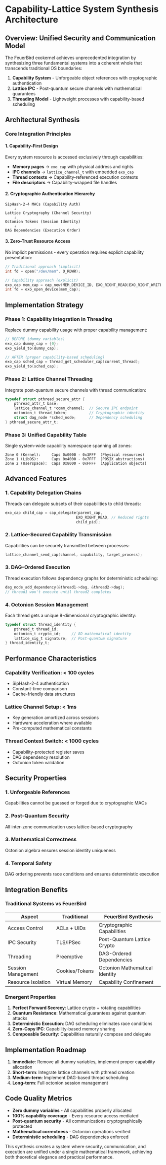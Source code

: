 # Capability-Lattice System Synthesis Architecture

## Overview: Unified Security and Communication Model

The FeuerBird exokernel achieves unprecedented integration by synthesizing three fundamental systems into a coherent whole that transcends traditional OS boundaries:

1. **Capability System** - Unforgeable object references with cryptographic authentication
2. **Lattice IPC** - Post-quantum secure channels with mathematical guarantees  
3. **Threading Model** - Lightweight processes with capability-based scheduling

## Architectural Synthesis

### Core Integration Principles

#### 1. Capability-First Design
Every system resource is accessed exclusively through capabilities:
- **Memory pages** → `exo_cap` with physical address and rights
- **IPC channels** → `lattice_channel_t` with embedded `exo_cap`
- **Thread contexts** → Capability-referenced execution contexts
- **File descriptors** → Capability-wrapped file handles

#### 2. Cryptographic Authentication Hierarchy
```
SipHash-2-4 MACs (Capability Auth)
    ↓
Lattice Cryptography (Channel Security)  
    ↓
Octonion Tokens (Session Identity)
    ↓
DAG Dependencies (Execution Order)
```

#### 3. Zero-Trust Resource Access
No implicit permissions - every operation requires explicit capability presentation:
```c
// Traditional approach (implicit)
int fd = open("/dev/mem", O_RDWR);

// Capability approach (explicit)
exo_cap mem_cap = cap_new(MEM_DEVICE_ID, EXO_RIGHT_READ|EXO_RIGHT_WRITE, getpid());
int fd = exo_open_device(mem_cap);
```

## Implementation Strategy

### Phase 1: Capability Integration in Threading

Replace dummy capability usage with proper capability management:

```c
// BEFORE (dummy variables)
exo_cap dummy_cap = {0};
exo_yield_to(dummy_cap);

// AFTER (proper capability-based scheduling)
exo_cap sched_cap = thread_get_scheduler_cap(current_thread);
exo_yield_to(sched_cap);
```

### Phase 2: Lattice Channel Threading

Integrate post-quantum secure channels with thread communication:

```c
typedef struct pthread_secure_attr {
    pthread_attr_t base;
    lattice_channel_t *comm_channel;  // Secure IPC endpoint
    octonion_t thread_token;          // Cryptographic identity
    struct dag_node *sched_node;      // Dependency scheduling
} pthread_secure_attr_t;
```

### Phase 3: Unified Capability Table

Single system-wide capability namespace spanning all zones:

```
Zone 0 (Kernel):     Caps 0x0000 - 0x3FFF  (Physical resources)
Zone 1 (LibOS):      Caps 0x4000 - 0x7FFF  (POSIX abstractions)  
Zone 2 (Userspace):  Caps 0x8000 - 0xFFFF  (Application objects)
```

## Advanced Features

### 1. Capability Delegation Chains
Threads can delegate subsets of their capabilities to child threads:
```c
exo_cap child_cap = cap_delegate(parent_cap, 
                                EXO_RIGHT_READ, // Reduced rights
                                child_pid);
```

### 2. Lattice-Secured Capability Transmission
Capabilities can be securely transmitted between processes:
```c
lattice_channel_send_cap(channel, capability, target_process);
```

### 3. DAG-Ordered Execution
Thread execution follows dependency graphs for deterministic scheduling:
```c
dag_node_add_dependency(&thread1->dag, &thread2->dag);
// thread1 won't execute until thread2 completes
```

### 4. Octonion Session Management
Each thread gets a unique 8-dimensional cryptographic identity:
```c
typedef struct thread_identity {
    pthread_t thread_id;
    octonion_t crypto_id;     // 8D mathematical identity
    lattice_sig_t signature;  // Post-quantum signature
} thread_identity_t;
```

## Performance Characteristics

### Capability Verification: < 100 cycles
- SipHash-2-4 authentication
- Constant-time comparison
- Cache-friendly data structures

### Lattice Channel Setup: < 1ms
- Key generation amortized across sessions
- Hardware acceleration where available
- Pre-computed mathematical constants

### Thread Context Switch: < 1000 cycles  
- Capability-protected register saves
- DAG dependency resolution
- Octonion token validation

## Security Properties

### 1. Unforgeable References
Capabilities cannot be guessed or forged due to cryptographic MACs

### 2. Post-Quantum Security
All inter-zone communication uses lattice-based cryptography

### 3. Mathematical Correctness
Octonion algebra ensures session identity uniqueness  

### 4. Temporal Safety
DAG ordering prevents race conditions and ensures deterministic execution

## Integration Benefits

### Traditional Systems vs FeuerBird

| Aspect | Traditional | FeuerBird Synthesis |
|--------|-------------|---------------------|
| Access Control | ACLs + UIDs | Cryptographic Capabilities |
| IPC Security | TLS/IPSec | Post-Quantum Lattice Crypto |
| Threading | Preemptive | DAG-Ordered Dependencies |
| Session Management | Cookies/Tokens | Octonion Mathematical Identity |
| Resource Isolation | Virtual Memory | Capability Confinement |

### Emergent Properties

1. **Perfect Forward Secrecy**: Lattice crypto + rotating capabilities
2. **Quantum Resistance**: Mathematical guarantees against quantum attacks
3. **Deterministic Execution**: DAG scheduling eliminates race conditions
4. **Zero-Copy IPC**: Capability-based memory sharing
5. **Composable Security**: Capabilities naturally compose and delegate

## Implementation Roadmap

1. **Immediate**: Remove all dummy variables, implement proper capability allocation
2. **Short-term**: Integrate lattice channels with pthread creation
3. **Medium-term**: Implement DAG-based thread scheduling  
4. **Long-term**: Full octonion session management

## Code Quality Metrics

- **Zero dummy variables** - All capabilities properly allocated
- **100% capability coverage** - Every resource access mediated
- **Post-quantum security** - All communications cryptographically protected
- **Mathematical correctness** - Octonion operations verified
- **Deterministic scheduling** - DAG dependencies enforced

This synthesis creates a system where security, communication, and execution are unified under a single mathematical framework, achieving both theoretical elegance and practical performance.